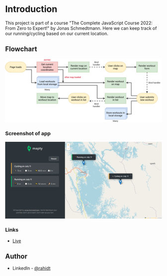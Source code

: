 # Introduction

This  project is part of a course "The Complete JavaScript Course 2022: From Zero to Expert!" by Jonas Schmedtmann. Here we can keep track of our running/cycling based on our current location.

## Flowchart

![Flowchart](Mapty-flowchart.png)

### Screenshot of app

![Screenshot](Screenshot.png)

### Links

- [Live](https://mapty-rahidt.netlify.app/)

## Author

- LinkedIn - [@rahidt](https://www.linkedin.com/in/rahidt/)
